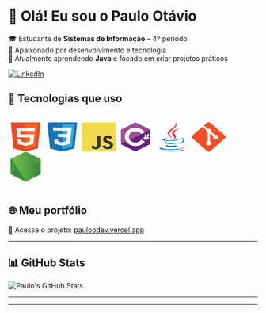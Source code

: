 # 👋 Olá! Eu sou o Paulo Otávio

🎓 Estudante de **Sistemas de Informação** – 4º período  
🚀 Apaixonado por desenvolvimento e tecnologia  
🧠 Atualmente aprendendo **Java** e focado em criar projetos práticos



[![LinkedIn](https://img.shields.io/badge/LinkedIn-blue?style=for-the-badge&logo=linkedin&logoColor=white)](https://www.linkedin.com/in/paulo-ot%C3%A1vio-52297833b/)


## 🧰 Tecnologias que uso

<div style="display: inline_block"><br>
  <img align="center" alt="HTML" height="60" width="70" src="https://raw.githubusercontent.com/devicons/devicon/master/icons/html5/html5-original.svg">
  <img align="center" alt="CSS" height="60" width="70" src="https://raw.githubusercontent.com/devicons/devicon/master/icons/css3/css3-original.svg">
  <img align="center" alt="JavaScript" height="60" width="70" src="https://raw.githubusercontent.com/devicons/devicon/master/icons/javascript/javascript-original.svg">
  <img align="center" alt="CSharp" height="60" width="70" src="https://raw.githubusercontent.com/devicons/devicon/master/icons/csharp/csharp-original.svg">
  <img align="center" alt="Java" height="60" width="70" src="https://raw.githubusercontent.com/devicons/devicon/master/icons/java/java-original.svg">
  <img align="center" alt="Git" height="60" width="70" src="https://raw.githubusercontent.com/devicons/devicon/master/icons/git/git-original.svg">
  <img align="center" alt="Node.js" height="60" width="70" src="https://raw.githubusercontent.com/devicons/devicon/master/icons/nodejs/nodejs-original.svg">
</div>


<br>

## 🌐 Meu portfólio

🔗 Acesse o projeto: [pauloodev.vercel.app](https://pauloodev.vercel.app/)


---

## 📊 GitHub Stats

![Paulo's GitHub Stats](https://github-readme-stats.vercel.app/api?username=Paulo1074&show_icons=true&theme=dark)


---
---


